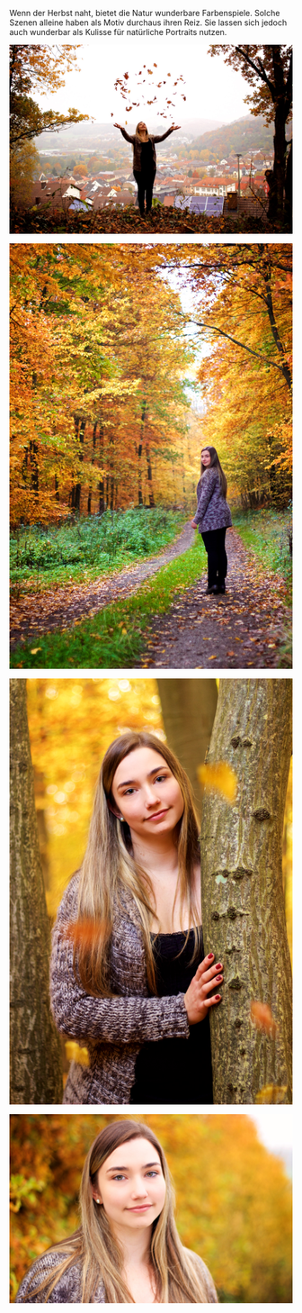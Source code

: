 ---
---
Wenn der Herbst naht, bietet die Natur wunderbare Farbenspiele. Solche Szenen alleine haben als Motiv durchaus ihren Reiz. Sie lassen sich jedoch auch wunderbar als Kulisse für natürliche Portraits nutzen.

![Herbstfarben](assets/img/work/jessi/jessi1.jpg)

![Herbstfarben](assets/img/work/jessi/jessi2.jpg)

![Herbstfarben](assets/img/work/jessi/jessi3.jpg)

![Herbstfarben](assets/img/work/jessi/jessi4.jpg)
